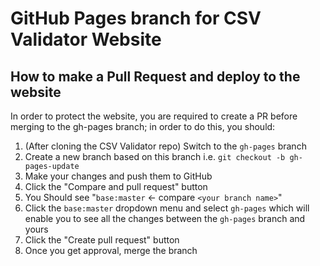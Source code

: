 # GitHub Pages branch for CSV Validator Website

## How to make a Pull Request and deploy to the website

In order to protect the website, you are required to create a PR before merging to the gh-pages branch; in order to do this, you should:

1. (After cloning the CSV Validator repo) Switch to the `gh-pages` branch
2. Create a new branch based on this branch i.e. `git checkout -b gh-pages-update`
3. Make your changes and push them to GitHub
4. Click the "Compare and pull request" button
5. You Should see "`base:master` <- compare `<your branch name>`"
6. Click the `base:master` dropdown menu and select `gh-pages` which will enable you to see all the changes between the `gh-pages` branch and yours
7. Click the "Create pull request" button
8. Once you get approval, merge the branch
